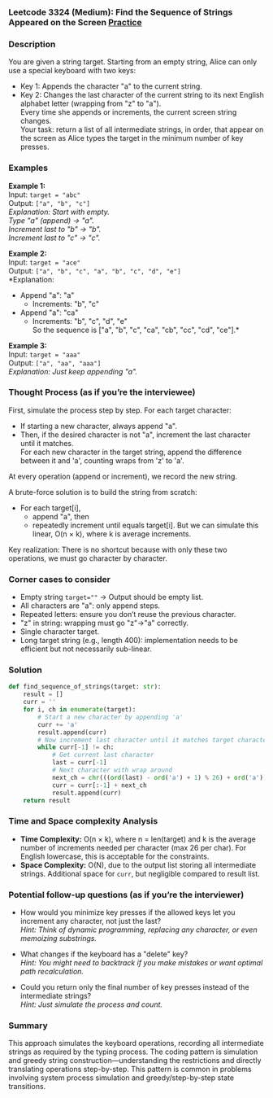 ### Leetcode 3324 (Medium): Find the Sequence of Strings Appeared on the Screen [Practice](https://leetcode.com/problems/find-the-sequence-of-strings-appeared-on-the-screen)

### Description  
You are given a string target. Starting from an empty string, Alice can only use a special keyboard with two keys:
- Key 1: Appends the character "a" to the current string.
- Key 2: Changes the last character of the current string to its next English alphabet letter (wrapping from "z" to "a").  
Every time she appends or increments, the current screen string changes.  
Your task: return a list of all intermediate strings, in order, that appear on the screen as Alice types the target in the minimum number of key presses.

### Examples  

**Example 1:**  
Input: `target = "abc"`  
Output: `["a", "b", "c"]`  
*Explanation: Start with empty.  
Type "a" (append) → "a".  
Increment last to "b" → "b".  
Increment last to "c" → "c".*

**Example 2:**  
Input: `target = "ace"`  
Output: `["a", "b", "c", "a", "b", "c", "d", "e"]`  
*Explanation:  
- Append "a": "a"  
    - Increments: "b", "c"  
- Append "a": "ca"  
    - Increments: "b", "c", "d", "e"  
So the sequence is ["a", "b", "c", "ca", "cb", "cc", "cd", "ce"].*

**Example 3:**  
Input: `target = "aaa"`  
Output: `["a", "aa", "aaa"]`  
*Explanation: Just keep appending "a".*

### Thought Process (as if you’re the interviewee)  
First, simulate the process step by step. For each target character:
- If starting a new character, always append "a".
- Then, if the desired character is not "a", increment the last character until it matches.  
For each new character in the target string, append the difference between it and 'a', counting wraps from 'z' to 'a'.

At every operation (append or increment), we record the new string.

A brute-force solution is to build the string from scratch:  
- For each target[i],  
    - append "a", then  
    - repeatedly increment until equals target[i].
But we can simulate this linear, O(n × k), where k is average increments.

Key realization: There is no shortcut because with only these two operations, we must go character by character.

### Corner cases to consider  
- Empty string `target=""` → Output should be empty list.
- All characters are "a": only append steps.
- Repeated letters: ensure you don’t reuse the previous character.
- "z" in string: wrapping must go "z"→"a" correctly.
- Single character target.
- Long target string (e.g., length 400): implementation needs to be efficient but not necessarily sub-linear.

### Solution

```python
def find_sequence_of_strings(target: str):
    result = []
    curr = ''
    for i, ch in enumerate(target):
        # Start a new character by appending 'a'
        curr += 'a'
        result.append(curr)
        # Now increment last character until it matches target character
        while curr[-1] != ch:
            # Get current last character
            last = curr[-1]
            # Next character with wrap around
            next_ch = chr(((ord(last) - ord('a') + 1) % 26) + ord('a'))
            curr = curr[:-1] + next_ch
            result.append(curr)
    return result
```

### Time and Space complexity Analysis  

- **Time Complexity:** O(n × k), where n = len(target) and k is the average number of increments needed per character (max 26 per char). For English lowercase, this is acceptable for the constraints.
- **Space Complexity:** O(N), due to the output list storing all intermediate strings. Additional space for `curr`, but negligible compared to result list.

### Potential follow-up questions (as if you’re the interviewer)  

- How would you minimize key presses if the allowed keys let you increment any character, not just the last?  
  *Hint: Think of dynamic programming, replacing any character, or even memoizing substrings.*

- What changes if the keyboard has a "delete" key?  
  *Hint: You might need to backtrack if you make mistakes or want optimal path recalculation.*

- Could you return only the final number of key presses instead of the intermediate strings?  
  *Hint: Just simulate the process and count.*

### Summary
This approach simulates the keyboard operations, recording all intermediate strings as required by the typing process. The coding pattern is simulation and greedy string construction—understanding the restrictions and directly translating operations step-by-step. This pattern is common in problems involving system process simulation and greedy/step-by-step state transitions.